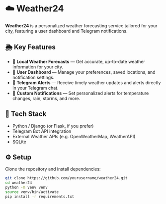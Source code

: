 # ☁️ Weather24

**Weather24** is a personalized weather forecasting service tailored for your city, featuring a user dashboard and Telegram notifications.

## 🌦️ Key Features

- 📍 **Local Weather Forecasts** — Get accurate, up-to-date weather information for your city.
- 👤 **User Dashboard** — Manage your preferences, saved locations, and notification settings.
- 📲 **Telegram Alerts** — Receive timely weather updates and alerts directly in your Telegram chat.
- 🔔 **Custom Notifications** — Set personalized alerts for temperature changes, rain, storms, and more.

## 🚀 Tech Stack

- Python / Django (or Flask, if you prefer)
- Telegram Bot API integration
- External Weather APIs (e.g. OpenWeatherMap, WeatherAPI)
- SQLite

## ⚙️ Setup

Clone the repository and install dependencies:

```bash
git clone https://github.com/yourusername/weather24.git
cd weather24
python -m venv venv
source venv/bin/activate
pip install -r requirements.txt
